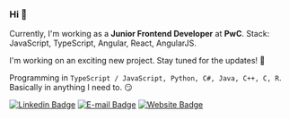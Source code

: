 ### Hi 👋

Currently, I'm working as a **Junior Frontend Developer** at **PwC**. Stack: JavaScript, TypeScript, Angular, React, AngularJS.

I'm working on an exciting new project. Stay tuned for the updates! 🥳

Programming in `TypeScript / JavaScript, Python, C#, Java, C++, C, R`. Basically in anything I need to. 😏

[![Linkedin Badge](https://img.shields.io/badge/michal--derej-blue?style=flat&logo=linkedin&labelColor=blue)](https://www.linkedin.com/in/michal-derej/)
[![E-mail Badge](https://img.shields.io/badge/-contact%40michalderej.com-red?style=flat&logo=Minutemailer&logoColor=white)](mailto:contact@michalderej.com)
[![Website Badge](https://img.shields.io/badge/-michalderej.com-green?style=flat&logo=Safari&logoColor=white)](https://www.michalderej.com)

<!--
**Razeer123/Razeer123** is a ✨ _special_ ✨ repository because its `README.md` (this file) appears on your GitHub profile.
-->
